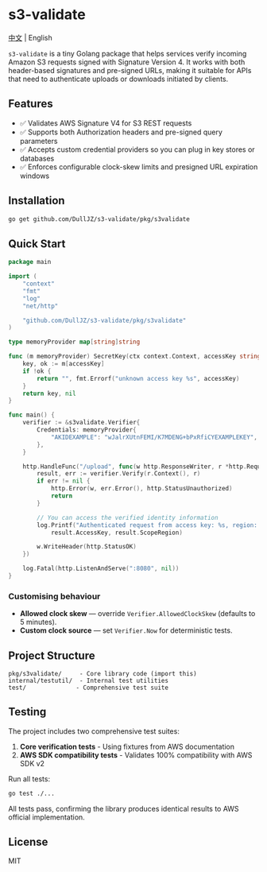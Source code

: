 # s3-validate

[中文](README-zh.md) | English

`s3-validate` is a tiny Golang package that helps services verify incoming Amazon S3 requests signed with Signature Version 4. It works with both header-based signatures and pre-signed URLs, making it suitable for APIs that need to authenticate uploads or downloads initiated by clients.

## Features

- ✅ Validates AWS Signature V4 for S3 REST requests
- ✅ Supports both Authorization headers and pre-signed query parameters
- ✅ Accepts custom credential providers so you can plug in key stores or databases
- ✅ Enforces configurable clock-skew limits and presigned URL expiration windows

## Installation

```bash
go get github.com/DullJZ/s3-validate/pkg/s3validate
```

## Quick Start

```go
package main

import (
    "context"
    "fmt"
    "log"
    "net/http"

    "github.com/DullJZ/s3-validate/pkg/s3validate"
)

type memoryProvider map[string]string

func (m memoryProvider) SecretKey(ctx context.Context, accessKey string) (string, error) {
    key, ok := m[accessKey]
    if !ok {
        return "", fmt.Errorf("unknown access key %s", accessKey)
    }
    return key, nil
}

func main() {
    verifier := &s3validate.Verifier{
        Credentials: memoryProvider{
            "AKIDEXAMPLE": "wJalrXUtnFEMI/K7MDENG+bPxRfiCYEXAMPLEKEY",
        },
    }

    http.HandleFunc("/upload", func(w http.ResponseWriter, r *http.Request) {
        result, err := verifier.Verify(r.Context(), r)
        if err != nil {
            http.Error(w, err.Error(), http.StatusUnauthorized)
            return
        }

        // You can access the verified identity information
        log.Printf("Authenticated request from access key: %s, region: %s",
            result.AccessKey, result.ScopeRegion)

        w.WriteHeader(http.StatusOK)
    })

    log.Fatal(http.ListenAndServe(":8080", nil))
}
```

### Customising behaviour

- **Allowed clock skew** — override `Verifier.AllowedClockSkew` (defaults to 5 minutes).
- **Custom clock source** — set `Verifier.Now` for deterministic tests.

## Project Structure

```
pkg/s3validate/     - Core library code (import this)
internal/testutil/  - Internal test utilities
test/              - Comprehensive test suite
```

## Testing

The project includes two comprehensive test suites:

1. **Core verification tests** - Using fixtures from AWS documentation
2. **AWS SDK compatibility tests** - Validates 100% compatibility with AWS SDK v2

Run all tests:
```bash
go test ./...
```

All tests pass, confirming the library produces identical results to AWS official implementation.

## License

MIT
